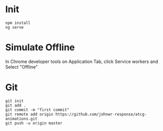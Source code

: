 # Init
```
npm install
ng serve
```

# Simulate Offline
In Chrome developer tools on Application Tab, click Service workers and Select "Offline"

# Git
```
git init
git add .
git commit -m "first commit"
git remote add origin https://github.com/johnwr-response/atcg-animations.git
git push -u origin master
```
